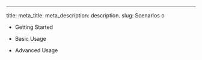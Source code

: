 ---
title: 
meta_title: 
meta_description: description.
slug: Scenarios
o

 * Getting Started

 * Basic Usage

 * Advanced Usage